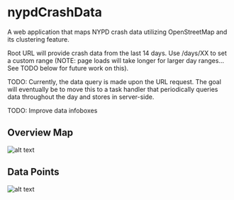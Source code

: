 # nypdCrashData
A web application that maps NYPD crash data utilizing OpenStreetMap and its clustering feature.

Root URL will provide crash data from the last 14 days.  Use /days/XX to set a custom range (NOTE: page loads will take longer for larger day ranges... See TODO below for future work on this).

TODO: Currently, the data query is made upon the URL request.  The goal will eventually be to move this to a task handler that periodically queries data throughout the day and stores in server-side.

TODO: Improve data infoboxes

## Overview Map
![alt text](https://raw.githubusercontent.com/cheebz/nypdCrashData/master/nypdCrashData/screenshots/NYC%20Crash%20Data%201.JPG)

## Data Points
![alt text](https://raw.githubusercontent.com/cheebz/nypdCrashData/master/nypdCrashData/screenshots/NYC%20Crash%20Data%202.JPG)
